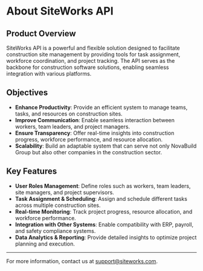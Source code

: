 # About SiteWorks API

## Product Overview

SiteWorks API is a powerful and flexible solution designed to facilitate construction site management by providing tools for task assignment, workforce coordination, and project tracking. The API serves as the backbone for construction software solutions, enabling seamless integration with various platforms.

## Objectives

- **Enhance Productivity**: Provide an efficient system to manage teams, tasks, and resources on construction sites.
- **Improve Communication**: Enable seamless interaction between workers, team leaders, and project managers.
- **Ensure Transparency**: Offer real-time insights into construction progress, workforce performance, and resource allocation.
- **Scalability**: Build an adaptable system that can serve not only NovaBuild Group but also other companies in the construction sector.

## Key Features

- **User Roles Management**: Define roles such as workers, team leaders, site managers, and project supervisors.
- **Task Assignment & Scheduling**: Assign and schedule different tasks across multiple construction sites.
- **Real-time Monitoring**: Track project progress, resource allocation, and workforce performance.
- **Integration with Other Systems**: Enable compatibility with ERP, payroll, and safety compliance systems.
- **Data Analytics & Reporting**: Provide detailed insights to optimize project planning and execution.

---

For more information, contact us at [support@siteworks.com](mailto:support@siteworks.com).
